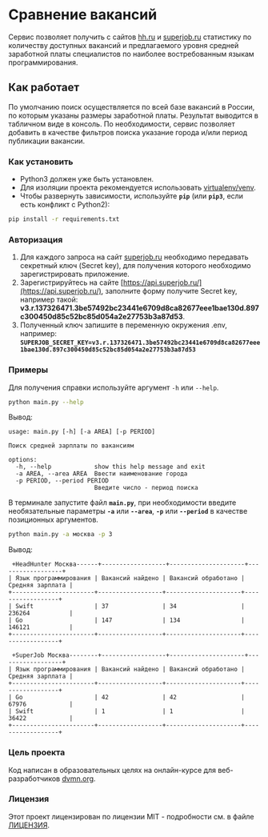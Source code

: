 # Сравнение вакансий 
Сервис позволяет получить с сайтов [hh.ru](https://hh.ru/) и [superjob.ru](https://russia.superjob.ru/) статистику по количеству 
доступных вакансий и предлагаемого уровня средней заработной платы специалистов по наиболее 
востребованным языкам программирования. 

## Как работает
По умолчанию поиск осуществляется по всей базе вакансий в России, по которым указаны размеры 
заработной платы. Результат выводится в табличном виде в консоль. По необходимости, сервис позволяет добавить в 
качестве фильтров поиска указание города и/или период публикации вакансии. 

### Как установить

* Python3 должен уже быть установлен.
* Для изоляции проекта рекомендуется использовать [virtualenv/venv](https://docs.python.org/3/library/venv.html).
* Чтобы развернуть зависимости, используйте **`pip`** (или **`pip3`**, если есть конфликт с Python2):

```bash
pip install -r requirements.txt
```

### Авторизация
1. Для каждого запроса на сайт [superjob.ru](https://russia.superjob.ru/) необходимо передавать секретный ключ (Secret key), 
для получения которого необходимо зарегистрировать приложение.
2. Зарегистрируйтесь на сайте [https://api.superjob.ru/](https://api.superjob.ru/), заполните форму получите Secret key, 
например такой: **v3.r.137326471.3be57492bc23441e6709d8ca82677eee1bae130d.897c300450d85c52bc85d054a2e27753b3a87d53**.
3. Полученный ключ запишите в переменную окружения .env, например:
**```SUPERJOB_SECRET_KEY=v3.r.137326471.3be57492bc23441e6709d8ca82677eee1bae130d.897c300450d85c52bc85d054a2e27753b3a87d53```**

### Примеры
Для получения справки используйте аргумент ```-h``` или ```--help```.

```bash
python main.py --help
```
Вывод:
```
usage: main.py [-h] [-a AREA] [-p PERIOD]

Поиск средней зарплаты по вакансиям

options:
  -h, --help            show this help message and exit
  -a AREA, --area AREA  Ввести наименование города
  -p PERIOD, --period PERIOD
                        Введите число - период поиска
```
В терминале запустите файл **```main.py```**, при необходимости введите необязательные 
параметры **```-a```**  или **```--area```**, **```-p```**  или **```--period```** в 
качестве позиционных аргументов.

```bash
python main.py -a москва -p 3
```

Вывод:
```
 +HeadHunter Москва------+------------------+---------------------+------------------+
| Язык программирования | Вакансий найдено | Вакансий обработано | Средняя зарплата |
+-----------------------+------------------+---------------------+------------------+
| Swift                 | 37               | 34                  | 236264           |
| Go                    | 147              | 134                 | 146121           |
+-----------------------+------------------+---------------------+------------------+

 +SuperJob Москва--------+------------------+---------------------+------------------+
| Язык программирования | Вакансий найдено | Вакансий обработано | Средняя зарплата |
+-----------------------+------------------+---------------------+------------------+
| Go                    | 42               | 42                  | 67976            |
| Swift                 | 1                | 1                   | 36422            |
+-----------------------+------------------+---------------------+------------------+
```

### Цель проекта

Код написан в образовательных целях на онлайн-курсе для веб-разработчиков [dvmn.org](https://dvmn.org).

### Лицензия

Этот проект лицензирован по лицензии MIT - подробности см. в файле [ЛИЦЕНЗИЯ](LICENSE).

